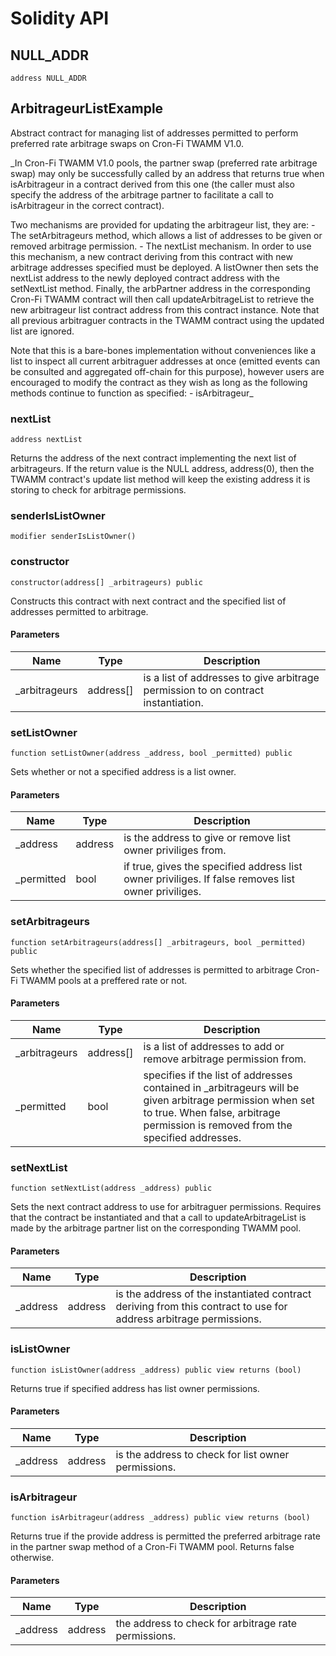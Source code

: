 # Solidity API

## NULL_ADDR

```solidity
address NULL_ADDR
```

## ArbitrageurListExample

Abstract contract for managing list of addresses permitted to perform preferred rate
        arbitrage swaps on Cron-Fi TWAMM V1.0.

_In Cron-Fi TWAMM V1.0 pools, the partner swap (preferred rate arbitrage swap) may only
        be successfully called by an address that returns true when isArbitrageur in a contract
        derived from this one (the caller must also specify the address of the arbitrage partner
        to facilitate a call to isArbitrageur in the correct contract).

   Two mechanisms are provided for updating the arbitrageur list, they are:
            - The setArbitrageurs method, which allows a list of addresses to
              be given or removed arbitrage permission.
            - The nextList mechanism. In order to use this mechanism, a new contract deriving
              from this contract with new arbitrage addresses specified must be deployed.
              A listOwner then sets the nextList address to the newly deployed contract
              address with the setNextList method.
              Finally, the arbPartner address in the corresponding Cron-Fi TWAMM contract will
              then call updateArbitrageList to retrieve the new arbitrageur list contract address
              from this contract instance. Note that all previous arbitraguer contracts in the TWAMM
              contract using the updated list are ignored.

   Note that this is a bare-bones implementation without conveniences like a list to
        inspect all current arbitraguer addresses at once (emitted events can be consulted and
        aggregated off-chain for this purpose), however users are encouraged to modify the contract
        as they wish as long as the following methods continue to function as specified:
            - isArbitrageur_

### nextList

```solidity
address nextList
```

Returns the address of the next contract implementing the next list of arbitrageurs.
        If the return value is the NULL address, address(0), then the TWAMM contract's update
        list method will keep the existing address it is storing to check for arbitrage permissions.

### senderIsListOwner

```solidity
modifier senderIsListOwner()
```

### constructor

```solidity
constructor(address[] _arbitrageurs) public
```

Constructs this contract with next contract and the specified list of addresses permitted
        to arbitrage.

#### Parameters

| Name | Type | Description |
| ---- | ---- | ----------- |
| _arbitrageurs | address[] | is a list of addresses to give arbitrage permission to on contract instantiation. |

### setListOwner

```solidity
function setListOwner(address _address, bool _permitted) public
```

Sets whether or not a specified address is a list owner.

#### Parameters

| Name | Type | Description |
| ---- | ---- | ----------- |
| _address | address | is the address to give or remove list owner priviliges from. |
| _permitted | bool | if true, gives the specified address list owner priviliges. If false        removes list owner priviliges. |

### setArbitrageurs

```solidity
function setArbitrageurs(address[] _arbitrageurs, bool _permitted) public
```

Sets whether the specified list of addresses is permitted to arbitrage Cron-Fi TWAMM
        pools at a preffered rate or not.

#### Parameters

| Name | Type | Description |
| ---- | ---- | ----------- |
| _arbitrageurs | address[] | is a list of addresses to add or remove arbitrage permission from. |
| _permitted | bool | specifies if the list of addresses contained in _arbitrageurs will be given        arbitrage permission when set to true. When false, arbitrage permission is removed from        the specified addresses. |

### setNextList

```solidity
function setNextList(address _address) public
```

Sets the next contract address to use for arbitraguer permissions. Requires that the
        contract be instantiated and that a call to updateArbitrageList is made by the
        arbitrage partner list on the corresponding TWAMM pool.

#### Parameters

| Name | Type | Description |
| ---- | ---- | ----------- |
| _address | address | is the address of the instantiated contract deriving from this contract to        use for address arbitrage permissions. |

### isListOwner

```solidity
function isListOwner(address _address) public view returns (bool)
```

Returns true if specified address has list owner permissions.

#### Parameters

| Name | Type | Description |
| ---- | ---- | ----------- |
| _address | address | is the address to check for list owner permissions. |

### isArbitrageur

```solidity
function isArbitrageur(address _address) public view returns (bool)
```

Returns true if the provide address is permitted the preferred
        arbitrage rate in the partner swap method of a Cron-Fi TWAMM pool.
        Returns false otherwise.

#### Parameters

| Name | Type | Description |
| ---- | ---- | ----------- |
| _address | address | the address to check for arbitrage rate permissions. |

